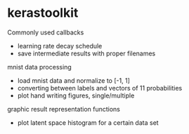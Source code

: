 # kerastoolkit

Commonly used callbacks
- learning rate decay schedule
- save intermediate results with proper filenames

mnist data processing
- load mnist data and normalize to [-1, 1]
- converting between labels and vectors of 11 probabilities
- plot hand writing figures, single/multiple

graphic result representation functions
- plot latent space histogram for a certain data set

